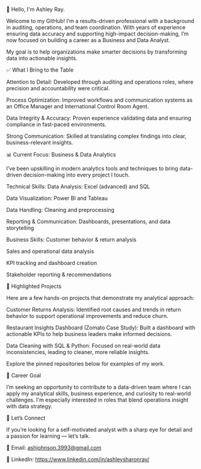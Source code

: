 👋 Hello, I'm Ashley Ray.

Welcome to my GitHub! I'm a results-driven professional with a background in auditing, operations, and team coordination. With years of experience ensuring data accuracy and supporting high-impact decision-making, I’m now focused on building a career as a Business and Data Analyst.

My goal is to help organizations make smarter decisions by transforming data into actionable insights.

✅ What I Bring to the Table

Attention to Detail: Developed through auditing and operations roles, where precision and accountability were critical.

Process Optimization: Improved workflows and communication systems as an Office Manager and International Control Room Agent.

Data Integrity & Accuracy: Proven experience validating data and ensuring compliance in fast-paced environments.

Strong Communication: Skilled at translating complex findings into clear, business-relevant insights.

📊 Current Focus: Business & Data Analytics

I’ve been upskilling in modern analytics tools and techniques to bring data-driven decision-making into every project I touch.

Technical Skills:
Data Analysis: Excel (advanced) and SQL

Data Visualization: Power BI and Tableau

Data Handling: Cleaning and preprocessing

Reporting & Communication: Dashboards, presentations, and data storytelling

Business Skills:
Customer behavior & return analysis

Sales and operational data analysis

KPI tracking and dashboard creation

Stakeholder reporting & recommendations

📁 Highlighted Projects

Here are a few hands-on projects that demonstrate my analytical approach:

Customer Returns Analysis: Identified root causes and trends in return behavior to support operational improvements and reduce churn.

Restaurant Insights Dashboard (Zomato Case Study): Built a dashboard with actionable KPIs to help business leaders make informed decisions.

Data Cleaning with SQL & Python: Focused on real-world data inconsistencies, leading to cleaner, more reliable insights.

Explore the pinned repositories below for examples of my work.

📌 Career Goal

I’m seeking an opportunity to contribute to a data-driven team where I can apply my analytical skills, business experience, and curiosity to real-world challenges. I'm especially interested in roles that blend operations insight with data strategy.

🤝 Let’s Connect

If you’re looking for a self-motivated analyst with a sharp eye for detail and a passion for learning — let’s talk.

📧 Email: ashjohnson.3993@gmail.com

💼 LinkedIn: https://www.linkedin.com/in/ashleysharonray/
